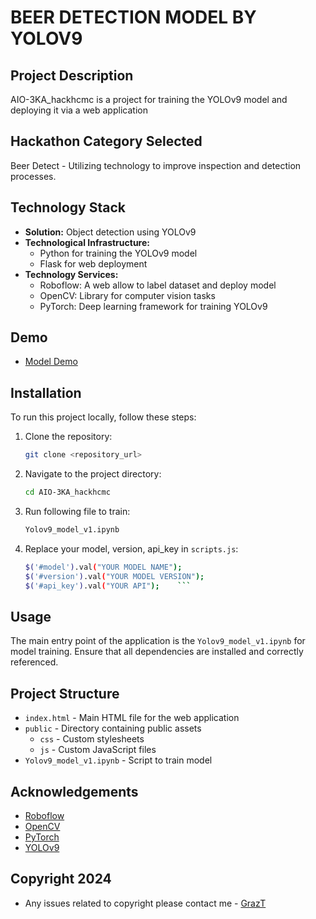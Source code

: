 # BEER DETECTION MODEL BY YOLOV9

## Project Description

AIO-3KA_hackhcmc is a project for training the YOLOv9 model and deploying it via a web application

## Hackathon Category Selected

Beer Detect - Utilizing technology to improve inspection and detection processes.

## Technology Stack

- **Solution:** Object detection using YOLOv9
- **Technological Infrastructure:** 
  - Python for training the YOLOv9 model
  - Flask for web deployment
- **Technology Services:** 
  - Roboflow: A web allow to label dataset and deploy model
  - OpenCV: Library for computer vision tasks
  - PyTorch: Deep learning framework for training YOLOv9

## Demo
- [Model Demo](https://dinhgia2106.github.io/Beer-detection-model-by-YOLOv9/)

## Installation

To run this project locally, follow these steps:

1. Clone the repository:
    ```bash
    git clone <repository_url>
    ```
2. Navigate to the project directory:
    ```bash
    cd AIO-3KA_hackhcmc
    ```
3. Run following file to train:
    ```bash
    Yolov9_model_v1.ipynb
    ```
4. Replace your model, version, api_key in ```scripts.js```:
    ```bash
    $('#model').val("YOUR MODEL NAME");
    $('#version').val("YOUR MODEL VERSION");
    $('#api_key').val("YOUR API");    ```

## Usage

The main entry point of the application is the `Yolov9_model_v1.ipynb` for model training. Ensure that all dependencies are installed and correctly referenced.

## Project Structure

- `index.html` - Main HTML file for the web application
- `public` - Directory containing public assets
  - `css` - Custom stylesheets
  - `js` - Custom JavaScript files
- `Yolov9_model_v1.ipynb` - Script to train model


## Acknowledgements

- [Roboflow](https://roboflow.com/)
- [OpenCV](https://opencv.org/)
- [PyTorch](https://pytorch.org/)
- [YOLOv9](https://github.com/SkalskiP/yolov9.git)

## Copyright 2024

- Any issues related to copyright please contact me - [GrazT](https://github.com/dinhgia2106)